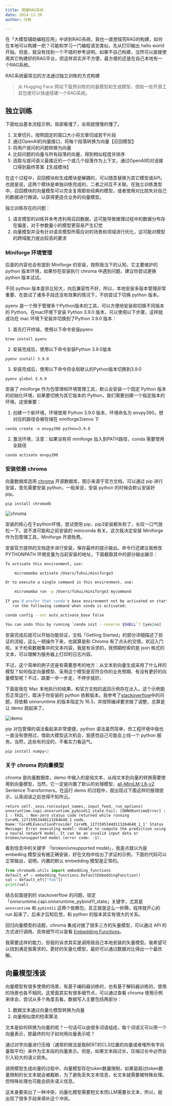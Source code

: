 ```yaml
---
title: 搭建RAG系统
date: 2024-12-30
author: 付辉

---
```


在「大模型辅助编程应用」中讲到RAG系统，我也一直想探究RAG的构建，如何在本地可以构建一把？可能和学习一门编程语言类似，先从打印输出 hello world 开始。但是，我没有找到一个不错的参考说明。如果不自己构建，当然可以直接使用其它构建好的RAG平台，但这样其实并不方便，最方便的还是在自己本地有一个RAG系统。

RAG系统最常见的方法通过独立训练的方式构建

> 从 Hugging Face 网站下载预训练的向量模型和生成模型，借助一些开源工具包便可以快速搭建一个RAG系统。

## 独立训练

下面给出基本流程示例，局部看懂了，全局就慢慢的懂了。

1. 文章切片。按照固定的窗口大小将文章切成若干片段
2. 通过OpenAI的向量接口，将每个段落转换为向量【召回模型】
3. 将用户提问的问题转换为向量
4. 比较问题的向量与所有段落的向量，得到相似程度并排序
5. 选取与提问语义最接近的一个或几个段落作为上下文，通过OpenAI的对话接口得到最终答案【生成模块】

在这个过程中，召回模块和生成模块是解耦的，可以随意替换为其它模型或API。也就是说，这两个模块是单独训练完成的，二者之间互不关联。在独立训练类型中，召回模块的向量模型可以完全复用那些经典的模型，或者使用对比损失对自己的数据进行微调，以获得更适合业务的向量模型。

独立训练存在的问题：
1. 语言模型的训练并未考虑利用召回数据，这可能导致推理过程中的数据分布存在偏差，对于参数量小的模型更容易产生幻觉
2. 向量模型并没有针对语言模型所需应对的场景和领域进行优化，这可能对模型的跨域能力提出较高的要求

### Miniforge 环境管理

后面的内容也会有提到 Miniforge 的安装，按照我当下的认知，它主要维护的 python 版本环境，如果你在安装执行 chroma 中遇到问题，建议你尝试更换 python 版本试试。

不同 python 版本差异比较大，向后兼容性不好，所以，本地安装多版本管理非常重要，在尝试了诸多手段还没有效果的情况下，不妨尝试下切换 python 版本。

pyenv 是一个用于管理多个Python版本的工具，可以方便地安装和切换不同版本的 Python。在mac环境下安装 Python 3.9.0 版本，可以使用以下步骤，这样就成功在 mac 环境下安装并切换到了Python 3.9.0 版本：

1. 首先打开终端，使用以下命令安装pyenv

```shell
brew install pyenv
```

2. 安装完成后，使用以下命令安装Python 3.9.0版本

```shell
pyenv install 3.9.0
```

3. 安装完成后，使用以下命令将全局默认的Python版本切换到3.9.0

```shell
pyenv global 3.9.0
```

安装了 miniforge 作为包管理和环境管理工具，默认会安装一个固定 Python 版本的初始化环境，如果要切换为其它版本的 Python，我们需要创建一个指定版本的环境，这很重要：

1. 创建一个新环境，环境使用 Python 3.9.0 版本，环境命名为 envpy390，想对应的路径会被存储在 miniforge3/envs 下

```shell
conda create -n envpy390 python=3.9.0
```

2. 激活环境，注意：如果没有将 miniforge 加入到PATH路径，conda 需要使用全路径
```
conda activate envpy390
```

### 安装依赖 chroma

向量数据库选用 [chroma](https://docs.trychroma.com/docs/overview/introduction) 开源数据库，图示来源于官方文档，可以通过 pip 进行安装，首先需要安装 python，一般来说，安装 python 的时候会默认安装好 pip。

```python
pip install chromadb
```

![chroma](./images/chroma.png)

安装的核心在于python环境，尝试使用 pip、pip3安装都失败了，长叹一口气放松一下。说不准可能和之前安装的 miniconda 有关。这次我决定安装 Miniforge 作为包管理工具，Miniforge 开源免费。

安装官方提供的文档逐步进行安装，保存最终的提示输出。命令行还建议我修改 PYTHONPATH 环境变量为当前安装的地址，下面截取其中的部分输出展示：

```bash
To activate this environment, use:

    micromamba activate /Users/fuhui/miniforge3

Or to execute a single command in this environment, use:

    micromamba run -p /Users/fuhui/miniforge3 mycommand
    
If you'd prefer that conda's base environment not be activated on startup,
   run the following command when conda is activated:

conda config --set auto_activate_base false

You can undo this by running `conda init --reverse $SHELL`? [yes|no]
```

安装完成后就可以开始功能验证，文档「Getting Started」的部分详细描述了验证的流程，这么一顿操作下来，也就算是和 Chroma 有了点头的交情，欢迎入门啦。关于检索数据集中的文本内容，我是有诉求的，我预期检索的是 json 格式的文本，可以理解为服务器上打印的日志内容。

不过，这个简单的例子还是有需要思考的地方：从文本到向量生成采用了什么样的模型？如何指定向量模型、采用这个模型是否符合你的业务预期、有没有更好的向量模型呢？不过，路要一步一步走，不停步就好。

下面是我在 Mac 本地执行的结果，和官方文档的返回示例存在出入。这个示例能否正常运行，取决于你安装的 python 依赖版本。我参考了[stackoverflow](https://stackoverflow.com/questions/78745137/python-chromadb-error-unable-to-compute-the-prediction-using-a-neural-network)中的问题，将依赖 onnxruntime 的版本指定为 16.3，并按照编译要求做了调整，总算是让 demo 跑起来了。

![demo](./images/demo_result.png)

pip 对包管理的语法看起来非常便捷，python 语法虽然简单，但工程环境中我也一直没有使用过，借助大模型这次机会，我感觉自己可能会上线一个 python 服务。当然，这些有的没的，不看实力看运气。

```python
pip install numpy<2
```

### 关于 chroma 的向量模型

chroma 是向量数据库，demo 中输入的是纯文本，从纯文本到向量的转换需要使用到向量模型，当然，它一定是内置了默认的处理模型，[all-MiniLM-L6-v2](https://docs.trychroma.com/docs/embeddings/embedding-functions#default-all-minilm-l6-v2) Sentence Transformers。在运行 demo 的过程中，就出现过下面这样的报错提示，认真阅读之后觉得不知所云。

```
return self._sess.run(output_names, input_feed, run_options)
onnxruntime.capi.onnxruntime_pybind11_state.Fail: [ONNXRuntimeError] : 1 : FAIL : Non-zero status code returned while running CoreML_12715953440113264640_1 node. Name:'CoreMLExecutionProvider_CoreML_12715953440113264640_1_1' Status Message: Error executing model: Unable to compute the prediction using a neural network model. It can be an invalid input data or broken/unsupported model (error code: -1).

```

看到信息中的关键字 「broken/unsupported model」，我差点就以为是 embeding 模型没有被正确安装，好在文档中给出了求证的示例，下面的代码可以正常输出，说明，内置的默认 embedding 模型是正常的。

```python
from chromadb.utils import embedding_functions 
default_ef = embedding_functions.DefaultEmbeddingFunction()
val = default_ef(["foo"]) 
print(val)
```

结合前面提到的 stackoverflow 的问题，锁定「onnxruntime.capi.onnxruntime_pybind11_state」关键字，尤其是 `onnxruntime` 和 `pybind11` 这两个依赖包，反正就是这么一折腾，程序就开心的 run 起来了。后来才后知后觉，和 python 的版本其实有很大的关系。

回归向量模型的话题，chroma 集成对接了很多三方的矢量模型，可以通过 API 的方式进行调用，具体细节可以查看 [Embedding Functions](https://docs.trychroma.com/docs/embeddings/embedding-functions)。

我需要这样的能力，但我的诉求其实是调用我自己本地安装的矢量模型。我希望可以找到满足我需求的，更好的矢量化模型，最好可以通过数据对比得出一个最优解。

## 向量模型浅谈

向量模型有很多使用的场景，有基于编码器训练的，也有基于解码器训练的，使用的场景也各不相同。这里面其实有很多细节点，可以通过查看 chroma 使用示例来体会，尝试从多个角度去看。数据写入主要包括两部分：

1. 数据文本通过向量化模型转换为向量
2. 向量相似度的检索算法

文本是如何转换为向量的呢？一句话可以由很多词语组成，每个词语又可以用一个向量表示，那最终的句子如何用向量表示呢？

通过对字向量进行压缩（通常的做法是取BERT的CLS位置的向量或者堆所有字向量取平均）来作为文本段的向量表示。但是，如果文本段过长，压缩过长中必然会引入较大的语义损失。

调用模型生成向量的过程中，向量模型存在token数量限制，如果是超过token数量限制的长文本就会被截断，为了避免丢失文本信息，长文本就需要被特殊处理。但特殊处理也可能会损失语义信息。

这本身要突出了一种冲突，向量化模型需要短文本而LLM需要长文本，所以，就出现了很多手段来填补这个冲突。